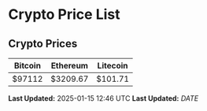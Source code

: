 # Crypto Price List

## Crypto Prices
| Bitcoin | Ethereum | Litecoin |
| ------- | -------- | -------- |
| $97112 | $3209.67 | $101.71 |
**Last Updated:** 2025-01-15 12:46 UTC
**Last Updated:** $DATE$
